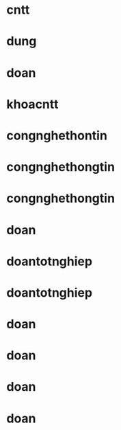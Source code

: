 # cntt
# dung
# doan
# khoacntt
# congnghethontin
# congnghethongtin
# congnghethongtin
# doan
# doantotnghiep
# doantotnghiep
# doan
# doan
# doan
# doan
